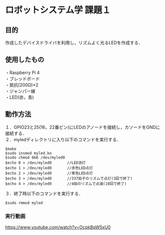 # ロボットシステム学 課題１ 
## 目的
作成したデバイスドライバを利用し，リズムよく光るLEDを作成する．
## 使用したもの
・Raspberry Pi 4  
・ブレッドボード  
・抵抗(200Ω)×2  
・ジャンパー線  
・LED(赤，青)
## 動作方法
１．GPIO23と25(16，22番ピン)にLEDのアノードを接続し，カソードをGNDに接続する．  
２．myledディレクトリに入り以下のコマンドを実行する．
```
$make
$sudo insmod myled.ko
$sudo chmod 666 /dev/myled0
$echo 0 > /dev/myled0		//LED消灯
$echo 1 > /dev/myled0		//赤色LED点灯
$echo 2 > /dev/myled0		//青色LED点灯
$echo 3 > /dev/myled0		//337拍子のリズムで点灯(3回で終了)
$echo 4 > /dev/myled0		//4拍のリズムで点滅(10回で終了)
```
３．終了時以下のコマンドを実行する．
```
$sudo rmmod myled
```
### 実行動画
https://www.youtube.com/watch?v=OcpkBpW5xU0
